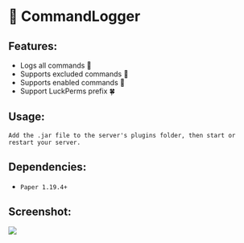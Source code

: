 # 📑 CommandLogger 
## Features:
- Logs all commands 📰
- Supports excluded commands 📕
- Supports enabled commands 📗
- Support LuckPerms prefix 🍀

## Usage:
```Add the .jar file to the server's plugins folder, then start or restart your server.```

## Dependencies:
- ```Paper 1.19.4+```

## Screenshot:
![](img.png)
